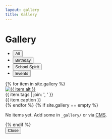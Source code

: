 ```yaml
---
layout: gallery
title: Gallery
---
```

# Gallery

<ul class="nav nav-pills mb-3" id="gallery-filters" role="tablist">
  <li class="nav-item" role="presentation"><button class="nav-link active" data-filter="all" type="button">All</button></li>
  <li class="nav-item" role="presentation"><button class="nav-link" data-filter="birthday" type="button">Birthday</button></li>
  <li class="nav-item" role="presentation"><button class="nav-link" data-filter="school" type="button">School Spirit</button></li>
  <li class="nav-item" role="presentation"><button class="nav-link" data-filter="event" type="button">Events</button></li>
  </ul>

<div class="row g-3" id="gallery-grid">
{% for item in site.gallery %}
  <div class="col-12 col-sm-6 col-md-4 gallery-item" data-tags="{{ item.tags | join: ' ' }}">
    <div class="card h-100">
      <a href="#" class="stretched-link text-decoration-none" data-lightbox data-img="{{ item.image | relative_url }}" data-alt="{{ item.alt }}" data-caption="{{ item.caption | escape }}">
        <img class="card-img-top gallery-card-img" src="{{ item.image | relative_url }}" alt="{{ item.alt }}" loading="lazy" />
      </a>
      <div class="card-body">
        <div class="small text-muted text-uppercase">{{ item.tags | join: ', ' }}</div>
        <div class="card-text">{{ item.caption }}</div>
      </div>
    </div>
  </div>
{% endfor %}
{% if site.gallery == empty %}
  <div class="col-12"><p>No items yet. Add some in <code>_gallery/</code> or via <a href="{{ '/admin/' | relative_url }}">CMS</a>.</p></div>
{% endif %}
</div>

<!-- Lightbox Modal -->
<div class="modal fade" id="lightboxModal" tabindex="-1" aria-hidden="true">
  <div class="modal-dialog modal-dialog-centered modal-lg">
    <div class="modal-content">
      <div class="modal-body p-0">
        <img id="lightboxImg" src="" alt="" class="w-100" style="max-height:70vh; object-fit:contain; background:#000;" />
      </div>
      <div class="modal-footer">
        <div class="me-auto" id="lightboxCaption"></div>
        <button type="button" class="btn btn-secondary" data-bs-dismiss="modal">Close</button>
      </div>
    </div>
  </div>
</div>
